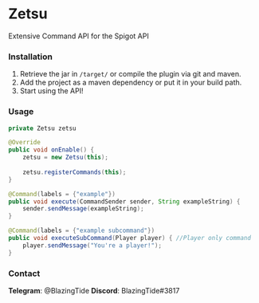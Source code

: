 # Zetsu
Extensive Command API for the Spigot API

### Installation
1. Retrieve the jar in ``/target/`` or compile the plugin via git and maven.
2. Add the project as a maven dependency or put it in your build path.
3. Start using the API!

### Usage

```java
private Zetsu zetsu

@Override
public void onEnable() {
    zetsu = new Zetsu(this);
    
    zetsu.registerCommands(this);
}

@Command(labels = {"example"})
public void execute(CommandSender sender, String exampleString) {
    sender.sendMessage(exampleString);
}

@Command(labels = {"example subcommand"})
public void executeSubCommand(Player player) { //Player only command
    player.sendMessage("You're a player!");
} 

```

### Contact
**Telegram**: @BlazingTide
**Discord**:  BlazingTide#3817
